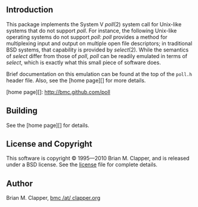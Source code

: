 ## Introduction

This package implements the System V *poll*(2) system call for Unix-like
systems that do not support *poll*. For instance, the following Unix-like
operating systems do not support *poll*: *poll* provides a method for
multiplexing input and output on multiple open file descriptors; in
traditional BSD systems, that capability is provided by *select*(2). While
the semantics of *select* differ from those of *poll*, *poll* can be
readily emulated in terms of *select*, which is exactly what this small
piece of software does.

Brief documentation on this emulation can be found at the top of the
`poll.h` header file. Also, see the [home page][] for more details.

[home page][]: http://bmc.github.com/poll

## Building

See the [home page][] for details.

## License and Copyright

This software is copyright &copy; 1995—2010 Brian M. Clapper, and is released
under a BSD license. See the [license][] file for complete details.

[license]: http://bmc.github.com/license.html

## Author

Brian M. Clapper, [bmc /at/ clapper.org][]

[bmc /at/ clapper.org]: mailto:bmc@clapper.org
